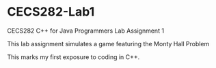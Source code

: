# CECS282-Lab1
CECS282 C++ for Java Programmers Lab Assignment 1

This lab assignment simulates a game featuring the Monty Hall Problem

This marks my first exposure to coding in C++.
